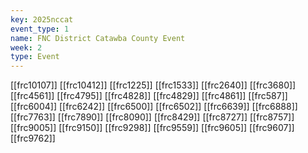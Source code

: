```yaml
---
key: 2025nccat
event_type: 1
name: FNC District Catawba County Event
week: 2
type: Event
---
```

[[frc10107]]
[[frc10412]]
[[frc1225]]
[[frc1533]]
[[frc2640]]
[[frc3680]]
[[frc4561]]
[[frc4795]]
[[frc4828]]
[[frc4829]]
[[frc4861]]
[[frc587]]
[[frc6004]]
[[frc6242]]
[[frc6500]]
[[frc6502]]
[[frc6639]]
[[frc6888]]
[[frc7763]]
[[frc7890]]
[[frc8090]]
[[frc8429]]
[[frc8727]]
[[frc8757]]
[[frc9005]]
[[frc9150]]
[[frc9298]]
[[frc9559]]
[[frc9605]]
[[frc9607]]
[[frc9762]]
